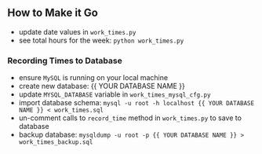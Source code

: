 ## How to Make it Go

- update date values in `work_times.py`
- see total hours for the week: `python work_times.py`

### Recording Times to Database

- ensure `MySQL` is running on your local machine
- create new database: {{ YOUR DATABASE NAME }}
- update `MYSQL_DATABASE` variable in `work_times_mysql_cfg.py`
- import database schema: `mysql -u root -h localhost {{ YOUR DATABASE NAME }} < work_times.sql`
- un-comment calls to `record_time` method in `work_times.py` to save to database
- backup database: `mysqldump -u root -p {{ YOUR DATABASE NAME }} > work_times_backup.sql`
